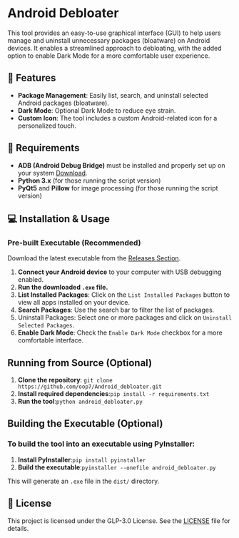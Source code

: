 # **Android Debloater**

This tool provides an easy-to-use graphical interface (GUI) to help users manage and uninstall unnecessary packages (bloatware) on Android devices. It enables a streamlined approach to debloating, with the added option to enable Dark Mode for a more comfortable user experience.

## 💪 Features

- **Package Management**: Easily list, search, and uninstall selected Android packages (bloatware).
- **Dark Mode**: Optional Dark Mode to reduce eye strain.
- **Custom Icon**: The tool includes a custom Android-related icon for a personalized touch.

## 🧩 Requirements

- **ADB (Android Debug Bridge)** must be installed and properly set up on your system [Download](https://developer.android.com/tools/releases/platform-tools).
- **Python 3.x** (for those running the script version)
- **PyQt5** and **Pillow** for image processing (for those running the script version)

## 💻 Installation & Usage

### **Pre-built Executable (Recommended)**

Download the latest executable from the [Releases Section](https://github.com/oop7/Android_debloater/releases).

1. **Connect your Android device** to your computer with USB debugging enabled.
2. **Run the downloaded `.exe` file.**
3. **List Installed Packages**: Click on the `List Installed Packages` button to view all apps installed on your device.
4. **Search Packages**: Use the search bar to filter the list of packages.
5. Uninstall Packages: Select one or more packages and click on `Uninstall Selected Packages`.
6. **Enable Dark Mode**: Check the `Enable Dark Mode` checkbox for a more comfortable interface.

## Running from Source (Optional)

1. **Clone the repository**: ```git clone https://github.com/oop7/Android_debloater.git```
3. **Install required dependencies**:```pip install -r requirements.txt```
4. **Run the tool**:```python android_debloater.py```

## Building the Executable (Optional)

### To build the tool into an executable using PyInstaller:

1. **Install PyInstaller**:```pip install pyinstaller```
2. **Build the executable**:```pyinstaller --onefile android_debloater.py```

This will generate an `.exe` file in the `dist/` directory.

## 📜 License

This project is licensed under the GLP-3.0 License. See the [LICENSE](LICENSE) file for details.

